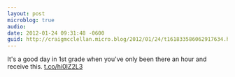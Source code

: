 ```yaml
---
layout: post
microblog: true
audio: 
date: 2012-01-24 09:31:48 -0600
guid: http://craigmcclellan.micro.blog/2012/01/24/t161833586062917634.html
---
```

It's a good day in 1st grade when you've only been there an hour and receive this. [t.co/hi0IZ2L3](http://t.co/hi0IZ2L3)
